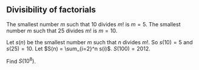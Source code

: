 ## Divisibility of factorials

The smallest number $m$ such that $10$ divides $m!$ is $m=5$.
The smallest number $m$ such that $25$ divides $m!$ is $m=10$.

Let $s(n)$ be the smallest number $m$ such that $n$ divides $m!$.
So $s(10)=5$ and $s(25)=10$.
Let $S(n) = \sum_{i=2}^n s(i)$.
$S(100)=2012$.

Find $S(10^8)$.
